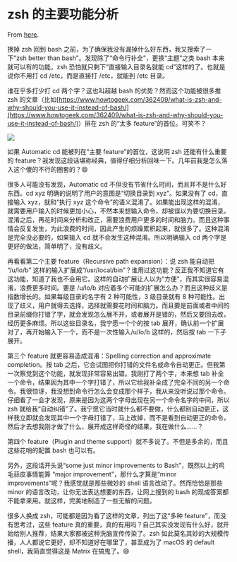 # zsh 的主要功能分析

From [here](https://yinwang1.substack.com/p/zsh).

换掉 zsh 回到 bash 之前，为了确保我没有漏掉什么好东西，我又搜索了一下“zsh better than bash”。发现除了“命令行补全”，更换“主题”之类 bash 本来就可以有的功能，zsh 恐怕就只剩下“直接输入目录名就能 cd”这样的了。也就是说你不用打 cd /etc，而是直接打 /etc，就能到 /etc 目录。

<span>谁在乎多打少打 cd 两个字？这也叫超越 bash 的优势？然而这个功能被很多推 zsh 的文章（比如</span>[https://www.howtogeek.com/362409/what-is-zsh-and-why-should-you-use-it-instead-of-bash/](https://www.howtogeek.com/362409/what-is-zsh-and-why-should-you-use-it-instead-of-bash/)<span>）排在 zsh 的“太多 feature”的首位。可笑不？</span>

![](https://substackcdn.com/image/fetch/w_1456,c_limit,f_auto,q_auto:good,fl_progressive:steep/https%3A%2F%2Fsubstack-post-media.s3.amazonaws.com%2Fpublic%2Fimages%2F3f4fa957-9f94-4083-9673-b6042d92d68c_640x301.jpeg)

如果 Automatic cd 能被列在“主要 feature”的首位，这说明 zsh 还能有什么重要的 feature？我发现这段话堪称经典，值得仔细分析回味一下。几年前我是怎么落入这个傻的不行的圈套的？😄

很多人可能没有发现，Automatic cd 不但没有节省什么时间，而且并不是什么好东西。cd xyz 明确的说明了用户的意图是“切换目录到 xyz”。如果没有了 cd，直接输入 xyz，就和“执行 xyz 这个命令”的语义混淆了。如果能出现这样的混淆，就需要用户输入的时候更加小心，不然本来想输入命令，却被误以为要切换目录。混淆之后，再花时间来分析和改正，需要浪费用户更多的时间和脑力。而且这种事情会反复发生，为此浪费的时间，因此产生的烦躁累积起来，就很多了。这种混淆是完全没必要的，如果输入 cd 就不会发生这种混淆。所以明确输入 cd 两个字是更好的做法，简单明了，没有歧义。

再看看第二个主要 feature（Recursive path expansion）：说 zsh 能自动把 “/u/lo/b” 这样的输入扩展成“/usr/local/bin”？谁用过这功能？反正我不知道它有这功能，知道了我也不会用它。这样的自动扩展让人以为“方便”，而其实很容易混淆，浪费更多时间。要是 /u/lo/b 对应着多个可能的扩展怎么办？而且这种歧义是指数增长的。如果每级目录的名字有 2 种可能性，3 级目录就有 8 种可能性。出现了歧义，用户就得去选择，选择就需要花时间和脑力。而且要是前面或者中间的目录前缀你打错了字，就会发现怎么展不开，或者展开是错的，然后又要回去改，经历更多麻烦。所以这些目录名，我宁愿一个个的按 tab 展开，确认前一个扩展对了，再开始输入下一个，而不是一次性输入/u/lo/b 这样的，然后按 tab 一下子展开。

第三个 feature 就更容易造成混淆：Spelling correction and approximate completion。按 tab 之后，它会试图把你打错的文件名或命令自动更正。但我第一次察觉到这个功能，就发现非常容易出错。我刚打了两个字，本来想 tab 补全一个命令，结果因为其中一个字打错了，所以它给我补全成了完全不同的另一个命令。我很惊讶，我没想到命令行怎么会变成那个样子，我从来没听说过那个命令。仔细看了一会才发现，原来是因为这两个字母出现在另一个命令名字的中间，所以 zsh 就给我“自动纠错”了。我宁愿它当时就什么都不要做，什么都别自动更正，这样我立即就会发现其中一个字母打错了，马上改掉，而不是看到自动更正的命令，然后才去想我刚才做了什么，展开成这样奇怪的结果，我在做什么……？

第四个 feature（Plugin and theme support）就不多说了。不但是多余的，而且这些花哨的配置 bash 也可以有。

另外，这段话开头说“some just minor improvements to Bash”，既然以上的鸡毛蒜皮事情能算 “major improvement”，那什么才算是“minor improvements”呢？我感觉就是那些微妙的 shell 语言改动了。然而恰恰是那些minor 的语言改动，让你无法表达想要的东西，让网上搜到的 bash 的现成答案都不能拿来用。就这样，完美地制造了一些无解的问题。

很多人换成 zsh，可能都是因为看了这样的文章，列出了这“多种 feature”，而没有思考过，这些 feature 真的重要，真的有用吗？自己其实没发现有什么好，就开始给别人推荐，结果大家都被这种洗脑宣传传染了。zsh 如此莫名其妙的大规模传播，人人都说它更好，却不知道好在哪里了，甚至成为了 macOS 的 default shell，我简直觉得这是 Matrix 在搞鬼了。😄
